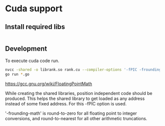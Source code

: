 # Cuda support

## Install required libs
```bash

```

## Development 
To execute cuda code run.

```bash
nvcc -shared -o librank.so rank.cu --compiler-options '-fPIC -frounding-math -fsignaling-nans' && sudo cp librank.so /usr/lib/
go run *.go
```


https://gcc.gnu.org/wiki/FloatingPointMath

While creating the shared libraries, position independent code should be produced. This helps the shared library 
 to get loaded as any address instead of some fixed address. For this -fPIC option is used.
 
'-frounding-math' is round-to-zero for all floating point to integer conversions, and round-to-nearest for all other arithmetic truncations.  
 
 